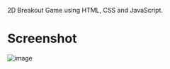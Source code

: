 2D Breakout Game using HTML, CSS and JavaScript.

# Screenshot
![image](https://user-images.githubusercontent.com/82696347/161702393-78dba0d6-7d4b-4985-9b21-cfc872fd90a3.png)


